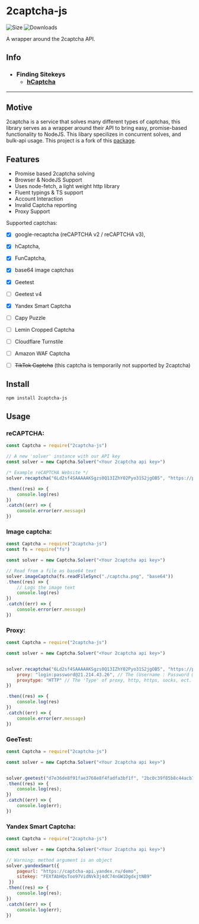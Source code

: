 # 2captcha-js

![Size](https://img.shields.io/bundlephobia/min/2captcha)
![Downloads](https://img.shields.io/npm/dw/2captcha-js)

A wrapper around the 2captcha API.

## Info
<h3>
<ul>
    <li>Finding Sitekeys
        <ul>
            <li><a href="./docs/hcaptcha.md">hCaptcha</a></li>
        </ul>
    </li>
</ul>
</h3>

<hr>

## Motive

2captcha is a service that solves many different types of captchas, this library serves as a wrapper around their API to bring easy, promise-based functionality to NodeJS. This libary specilizes in concurrent solves, and bulk-api usage. This project is a fork of this [package](https://www.npmjs.com/package/2captcha).

## Features

- Promise based 2captcha solving
- Browser & NodeJS Support
- Uses node-fetch, a light weight http library
- Fluent typings & TS support
- Account Interaction
- Invalid Captcha reporting
- Proxy Support

Supported captchas:

* [x] google-recaptcha (reCAPTCHA v2 / reCAPTCHA v3),
* [x] hCaptcha,
* [x] FunCaptcha,
* [x] base64 image captchas
* [x] Geetest
* [ ] Geetest v4
* [x] Yandex Smart Captcha
* [ ] Capy Puzzle
* [ ] Lemin Cropped Captcha
* [ ] Cloudflare Turnstile
* [ ] Amazon WAF Captcha
* [ ] ~~TikTok Captcha~~ (this captcha is temporarily not supported by 2captcha)


<!-- ## Planned Features

- ~~Account Interaction~~
- ~~Base64 image support~~
- ~~Documentation Site~~
- Built-in Rate-Limit handling
- ~~Proxy support~~
- ~~Invalid-Captcha reporting support~~
- And many other things. -->

## Install

```sh
npm install 2captcha-js
```
<!-- ```sh
yarn add 2captcha-js
``` -->

## Usage


### reCAPTCHA:
```js
const Captcha = require("2captcha-js")

// A new 'solver' instance with our API key
const solver = new Captcha.Solver("<Your 2captcha api key>")

/* Example reCAPTCHA Website */
solver.recaptcha("6Ld2sf4SAAAAAKSgzs0Q13IZhY02Pyo31S2jgOB5", "https://patrickhlauke.github.io/recaptcha/")

.then((res) => {
    console.log(res)
})
.catch((err) => {
    console.error(err.message)
})
```

### Image captcha:
```js
const Captcha = require("2captcha-js")
const fs = require("fs")

const solver = new Captcha.Solver("<Your 2captcha api key>")

// Read from a file as base64 text
solver.imageCaptcha(fs.readFileSync("./captcha.png", "base64"))
.then((res) => {
    // Logs the image text
    console.log(res)
})
.catch((err) => {
    console.error(err.message)
})
```

### Proxy:
```js
const Captcha = require("2captcha-js")

const solver = new Captcha.Solver("<Your 2captcha api key>")


solver.recaptcha("6Ld2sf4SAAAAAKSgzs0Q13IZhY02Pyo31S2jgOB5", "https://patrickhlauke.github.io/recaptcha/", {
    proxy: "login:password@21.214.43.26", // The (Username : Password @ Address) of our chosen proxy
    proxytype: "HTTP" // The 'Type' of proxy, http, https, socks, ect.
})

.then((res) => {
    console.log(res)
})
.catch((err) => {
    console.error(err.message)
})
```

### GeeTest:
```js
const Captcha = require("2captcha-js")

const solver = new Captcha.Solver("<Your 2captcha api key>")


solver.geetest("d7e36de8f91fae3768e8f4fadfa3bf1f", "2bc0c39f85b8c44acb70971f5581e38e", "https://marketplace.axieinfinity.com/profile/dashboard")
.then((res) => {
    console.log(res);
})
.catch((err) => {
    console.log(err);
})
```

### Yandex Smart Captcha:
```js
const Captcha = require("2captcha-js")

const solver = new Captcha.Solver("<Your 2captcha api key>")

// Warning: method argument is an object
solver.yandexSmart({ 
    pageurl: "https://captcha-api.yandex.ru/demo",
    sitekey: "FEXfAbHQsToo97VidNVk3j4dC74nGW1DgdxjtNB9"
 })
.then((res) => {
    console.log(res);
})
.catch((err) => {
    console.log(err);
})
```

<!-- ## Commit Guidelines

The latest version of the code base will always be under the '**next**' branch!

- All pull requiests must provide a valid reason for the change or implementation
- All **CORE CHANGES** require an issue with reasoning made before a PR will even be addressed.
- All PR's must follow the general structure of the code base
- If you have questions, feel free to make an issue and i'll get to it right away!

<hr>
 <div style="text-align: center">
<a href="https://www.buymeacoffee.com/ether" target="_blank"><img src="https://www.buymeacoffee.com/assets/img/custom_images/orange_img.png" alt="Buy Me A Coffee" style="height: 41px !important;width: 174px !important;box-shadow: 0px 3px 2px 0px rgba(190, 190, 190, 0.5) !important;-webkit-box-shadow: 0px 3px 2px 0px rgba(190, 190, 190, 0.5) !important;" ></a>
</div> -->
